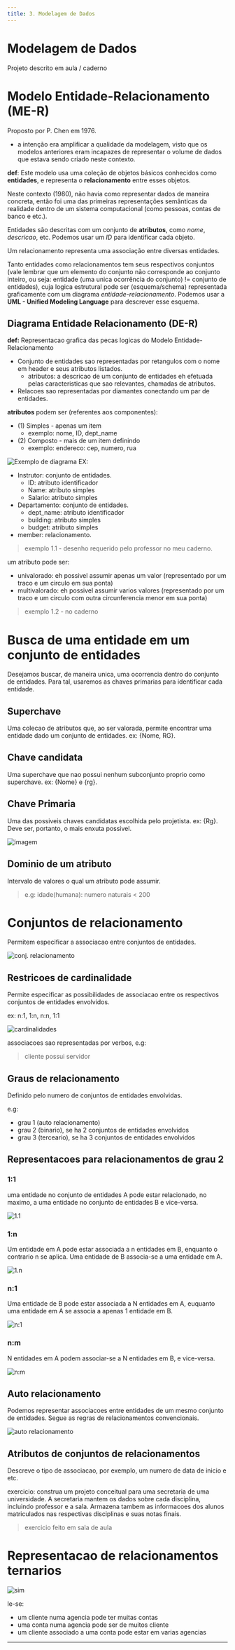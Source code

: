 ```yaml
---
title: 3. Modelagem de Dados
---
```


# Modelagem de Dados

Projeto descrito em aula / caderno

# Modelo Entidade-Relacionamento (ME-R)
Proposto por P. Chen em 1976.
- a intenção era amplificar a qualidade da modelagem, visto que os modelos anteriores eram incapazes de representar o volume de dados que estava sendo criado neste contexto.

__def__: Este modelo usa uma coleção de objetos básicos conhecidos como __entidades__, e representa o __relacionamento__ entre esses objetos.

Neste contexto (1980), não havia como representar dados de maneira concreta, então foi uma das primeiras representações semânticas da realidade dentro de um sistema computacional (como pessoas, contas de banco e etc.).

Entidades são descritas com um conjunto de __atributos__, como _nome_, _descricao_, etc. Podemos usar um _ID_ para identificar cada objeto.

Um relacionamento representa uma associação entre diversas entidades.

Tanto entidades como relacionamentos tem seus respectivos conjuntos (vale lembrar que um elemento do conjunto não corresponde ao conjunto inteiro, ou seja: entidade (uma unica ocorrência do conjunto) != conjunto de entidades), cuja logica estrutural pode ser (esquema/schema) representada graficamente com um diagrama _entidade-relacionamento_. Podemos usar a __UML - Unified Modeling Language__ para descrever esse esquema.

## Diagrama Entidade Relacionamento (DE-R)

__def:__ Representacao grafica das pecas logicas do Modelo Entidade-Relacionamento

- Conjunto de entidades sao representadas por retangulos com o nome em header e seus atributos listados.
    - atributos: a descricao de um conjunto de entidades eh efetuada pelas caracteristicas  que sao relevantes, chamadas de atributos.
- Relacoes sao representadas por diamantes conectando um par de entidades.


__atributos__ podem ser (referentes aos componentes):
- (1) Simples - apenas um item
    - exemplo: nome, ID, dept_name
- (2) Composto - mais de um item definindo
    - exemplo: endereco: cep, numero, rua


![Exemplo de diagrama](images/Cs/1742324795_grim.png)
EX:
- Instrutor: conjunto de entidades.
    - ID: atributo identificador
    - Name: atributo simples
    - Salario: atributo simples
- Departamento: conjunto de entidades.
    - dept_name: atributo identificador
    - building: atributo simples
    - budget: atributo simples
- member: relacionamento.

> exemplo 1.1 - desenho requerido pelo professor no meu caderno.

um atributo pode ser:
- univalorado: eh possivel assumir apenas um valor (representado por um traco e um circulo em sua ponta)
- multivalorado: eh possivel assumir varios valores (representado por um traco e um circulo com outra circunferencia menor em sua ponta)

> exemplo 1.2 - no caderno

# Busca de uma entidade em um conjunto de entidades

Desejamos buscar, de maneira unica, uma ocorrencia dentro do conjunto de entidades. Para tal, usaremos as chaves primarias para identificar cada entidade.

## Superchave
Uma colecao de atributos que, ao ser valorada, permite encontrar uma entidade dado um conjunto de entidades. ex: {Nome, RG}.

## Chave candidata
Uma superchave que nao possui nenhum subconjunto proprio como superchave. ex: {Nome} e {rg}.

## Chave Primaria
Uma das possiveis chaves candidatas escolhida pelo projetista. ex: {Rg}. Deve ser, portanto, o mais enxuta possivel.

![imagem](../public/1742923240_grim.png)

## Dominio de um atributo
Intervalo de valores o qual um atributo pode assumir.

> e.g: idade(humana): numero naturais < 200

# Conjuntos de relacionamento
Permitem especificar a associacao entre conjuntos de entidades.

![conj. relacionamento](../public/1742924770_grim.png)


## Restricoes de cardinalidade

Permite especificar as possibilidades de associacao entre os respectivos conjuntos de entidades envolvidos.

ex: n:1, 1:n, n:n, 1:1

![cardinalidades](../public/1742924934_grim.png)

associacoes sao representadas por verbos, e.g:

> cliente possui servidor

## Graus de relacionamento

Definido pelo numero de conjuntos de entidades envolvidas.

e.g:
- grau 1 (auto relacionamento)
- grau 2 (binario), se ha 2 conjuntos de entidades envolvidos
- grau 3 (terceario), se ha 3 conjuntos de entidades envolvidos

## Representacoes para relacionamentos de grau 2
### 1:1
uma entidade no conjunto de entidades A pode estar relacionado, no maximo, a uma entidade no conjunto de entidades B e vice-versa.

![1.1](../public/1742926186_grim.png)

### 1:n
Um entidade em A pode estar associada a n entidades em B, enquanto o contrario n se aplica. Uma entidade de B associa-se a uma entidade em A.

![1.n](../public/1742926288_grim.png)
### n:1
Uma entidade de B pode estar associada a N entidades em A, euquanto uma entidade em A se associa a apenas 1 entidade em B.


![n:1](../public/1742926499_grim.png)

### n:m
N entidades em A podem associar-se a N entidades em B, e vice-versa.

![n:m](../public/1742926495_grim.png)

## Auto relacionamento
Podemos representar associacoes entre entidades de um mesmo conjunto de entidades. Segue as regras de relacionamentos convencionais.

![auto relacionamento](../public/1742928940_grim.png)

## Atributos de conjuntos de relacionamentos
Descreve o tipo de associacao, por exemplo, um numero de data de inicio e etc.

exercicio: construa um projeto conceitual para uma secretaria de uma universidade. A secretaria mantem os dados sobre cada disciplina, incluindo professor e a sala. Armazena tambem as informacoes dos alunos matriculados nas respectivas disciplinas e suas notas finais.
> exercicio feito em sala de aula

#  Representacao de relacionamentos ternarios

![sim](../public/1742932132_grim.png)

le-se:
- um cliente numa agencia pode ter muitas contas
- uma conta numa agencia pode ser de muitos cliente
- um cliente associado a uma conta pode estar em varias agencias

---
